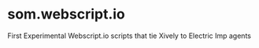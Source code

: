 som.webscript.io
================

First Experimental Webscript.io scripts that tie Xively to Electric Imp agents
